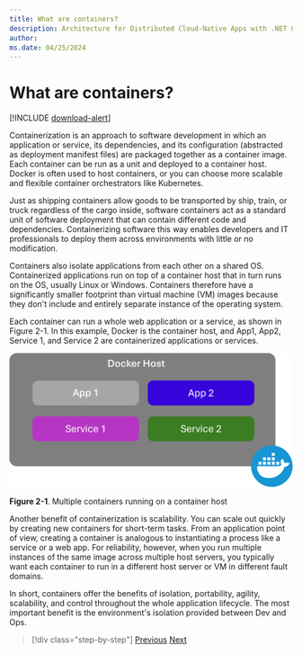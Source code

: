 ```yaml
---
title: What are containers?
description: Architecture for Distributed Cloud-Native Apps with .NET & Containers | What are containers
author: 
ms.date: 04/25/2024
---
```


# What are containers?

[!INCLUDE [download-alert](../includes/download-alert.md)]

Containerization is an approach to software development in which an application or service, its dependencies, and its configuration (abstracted as deployment manifest files) are packaged together as a container image. Each container can be run as a unit and deployed to a container host. Docker is often used to host containers, or you can choose more scalable and flexible container orchestrators like Kubernetes. 

Just as shipping containers allow goods to be transported by ship, train, or truck regardless of the cargo inside, software containers act as a standard unit of software deployment that can contain different code and dependencies. Containerizing software this way enables developers and IT professionals to deploy them across environments with little or no modification.

Containers also isolate applications from each other on a shared OS. Containerized applications run on top of a container host that in turn runs on the OS, usually Linux or Windows. Containers therefore have a significantly smaller footprint than virtual machine (VM) images because they don't include and entirely separate instance of the operating system.

Each container can run a whole web application or a service, as shown in Figure 2-1. In this example, Docker is the container host, and App1, App2, Service 1, and Service 2 are containerized applications or services.

![Diagram showing four containers running in a VM or a server.](media/1-multiple-containers-single-host.png)

**Figure 2-1**. Multiple containers running on a container host

Another benefit of containerization is scalability. You can scale out quickly by creating new containers for short-term tasks. From an application point of view, creating a container is analogous to instantiating a process like a service or a web app. For reliability, however, when you run multiple instances of the same image across multiple host servers, you typically want each container to run in a different host server or VM in different fault domains.

In short, containers offer the benefits of isolation, portability, agility, scalability, and control throughout the whole application lifecycle. The most important benefit is the environment's isolation provided between Dev and Ops.

>[!div class="step-by-step"]
>[Previous](...TODO...)
>[Next](what-is-docker.md)
